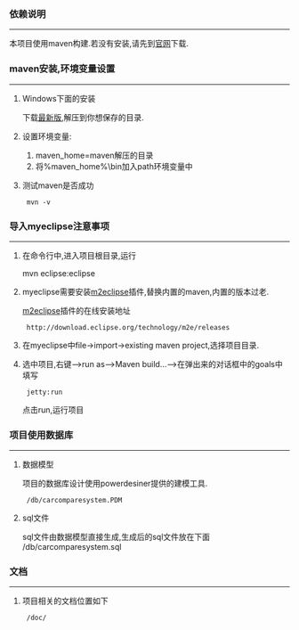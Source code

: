 ### 依赖说明
---
本项目使用maven构建.若没有安装,请先到[官网][mvnurl]下载.

### maven安装,环境变量设置
---
1. Windows下面的安装

    下载[最新版][mvnurl],解压到你想保存的目录.  

2. 设置环境变量:  
	1. maven_home=maven解压的目录  
	2. 将%maven_home%\bin加入path环境变量中  

3. 测试maven是否成功

        mvn -v 

### 导入myeclipse注意事项
---
1. 在命令行中,进入项目根目录,运行
  
	mvn eclipse:eclipse  

2. myeclipse需要安装[m2eclipse][m2e]插件,替换内置的maven,内置的版本过老.

	[m2eclipse][m2e]插件的在线安装地址

		http://download.eclipse.org/technology/m2e/releases

3. 在myeclipse中file->import->existing maven project,选择项目目录.  

4. 选中项目,右键-->run as-->Maven build...-->在弹出来的对话框中的goals中填写

		jetty:run

	点击run,运行项目


### 项目使用数据库
---

1. 数据模型

	项目的数据库设计使用powerdesiner提供的建模工具.

		/db/carcomparesystem.PDM

2. sql文件

	sql文件由数据模型直接生成,生成后的sql文件放在下面
		/db/carcomparesystem.sql

### 文档
---

1. 项目相关的文档位置如下

		/doc/

[mvnurl]: http://maven.apache.org/download.cgi
[m2e]: http://www.eclipse.org/m2e/
